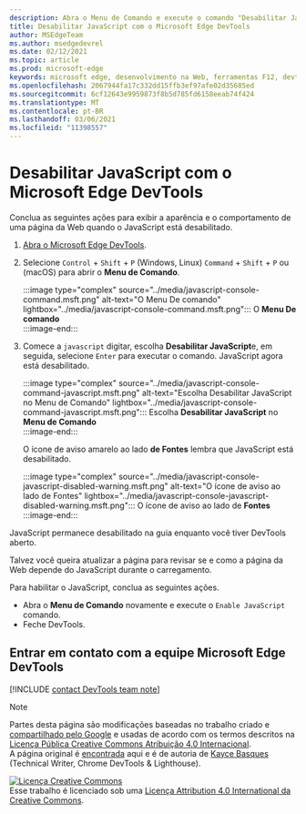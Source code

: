 ```yaml
---
description: Abra o Menu de Comando e execute o comando "Desabilitar JavaScript".
title: Desabilitar JavaScript com o Microsoft Edge DevTools
author: MSEdgeTeam
ms.author: msedgedevrel
ms.date: 02/12/2021
ms.topic: article
ms.prod: microsoft-edge
keywords: microsoft edge, desenvolvimento na Web, ferramentas F12, devtools
ms.openlocfilehash: 2067944fa17c332dd15ffb3ef97afe02d35685ed
ms.sourcegitcommit: 6cf12643e9959873f8b5d785fd6158eeab74f424
ms.translationtype: MT
ms.contentlocale: pt-BR
ms.lasthandoff: 03/06/2021
ms.locfileid: "11398557"
---
```

<!-- Copyright Kayce Basques 

   Licensed under the Apache License, Version 2.0 (the "License");
   you may not use this file except in compliance with the License.
   You may obtain a copy of the License at

       https://www.apache.org/licenses/LICENSE-2.0

   Unless required by applicable law or agreed to in writing, software
   distributed under the License is distributed on an "AS IS" BASIS,
   WITHOUT WARRANTIES OR CONDITIONS OF ANY KIND, either express or implied.
   See the License for the specific language governing permissions and
   limitations under the License.  -->

# <a name="disable-javascript-with-microsoft-edge-devtools"></a>Desabilitar JavaScript com o Microsoft Edge DevTools  

Conclua as seguintes ações para exibir a aparência e o comportamento de uma página da Web quando o JavaScript está desabilitado.  

1.  [Abra o Microsoft Edge DevTools][DevToolsOpen].  
1.  Selecione `Control` + `Shift` + `P` \(Windows, Linux\) `Command` + `Shift` + `P` ou \(macOS\) para abrir o **Menu de Comando**.  
    
    :::image type="complex" source="../media/javascript-console-command.msft.png" alt-text="O Menu De comando" lightbox="../media/javascript-console-command.msft.png":::
       O **Menu De comando**  
    :::image-end:::  
    
1.  Comece a `javascript` digitar, escolha **Desabilitar JavaScript**e, em seguida, selecione `Enter` para executar o comando.  JavaScript agora está desabilitado.  
    
    :::image type="complex" source="../media/javascript-console-command-javascript.msft.png" alt-text="Escolha Desabilitar JavaScript no Menu de Comando" lightbox="../media/javascript-console-command-javascript.msft.png":::
       Escolha **Desabilitar JavaScript** no **Menu de Comando**  
    :::image-end:::  
    
    O ícone de aviso amarelo ao lado **de Fontes** lembra que JavaScript está desabilitado.  
    
    :::image type="complex" source="../media/javascript-console-javascript-disabled-warning.msft.png" alt-text="O ícone de aviso ao lado de Fontes" lightbox="../media/javascript-console-javascript-disabled-warning.msft.png":::
       O ícone de aviso ao lado de **Fontes**  
    :::image-end:::  
    
JavaScript permanece desabilitado na guia enquanto você tiver DevTools aberto.  

Talvez você queira atualizar a página para revisar se e como a página da Web depende do JavaScript durante o carregamento.  

Para habilitar o JavaScript, conclua as seguintes ações.  

*   Abra o **Menu de Comando** novamente e execute o `Enable JavaScript` comando.  
*   Feche DevTools.  

## <a name="getting-in-touch-with-the-microsoft-edge-devtools-team"></a>Entrar em contato com a equipe Microsoft Edge DevTools  

[!INCLUDE [contact DevTools team note](../includes/contact-devtools-team-note.md)]  

<!-- links -->  

[DevToolsOpen]: ../open/index.md "Abra o Microsoft Edge DevTools | Microsoft Docs"  

> [!NOTE]
> Partes desta página são modificações baseadas no trabalho criado e [compartilhado pelo Google][GoogleSitePolicies] e usadas de acordo com os termos descritos na [Licença Pública Creative Commons Atribuição 4.0 Internacional][CCA4IL].  
> A página original é [encontrada](https://developers.google.com/web/tools/chrome-devtools/javascript/disable) aqui e é de autoria de [Kayce Basques][KayceBasques] \(Technical Writer, Chrome DevTools \& Lighthouse\).  

[![Licença Creative Commons][CCby4Image]][CCA4IL]  
Esse trabalho é licenciado sob uma [Licença Attribution 4.0 International da Creative Commons][CCA4IL].  

[CCA4IL]: https://creativecommons.org/licenses/by/4.0  
[CCby4Image]: https://i.creativecommons.org/l/by/4.0/88x31.png  
[GoogleSitePolicies]: https://developers.google.com/terms/site-policies  
[KayceBasques]: https://developers.google.com/web/resources/contributors/kaycebasques  
